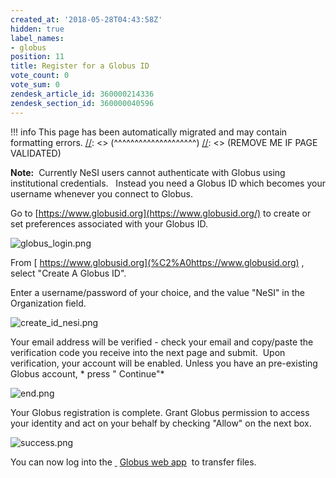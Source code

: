 ```yaml
---
created_at: '2018-05-28T04:43:58Z'
hidden: true
label_names:
- globus
position: 11
title: Register for a Globus ID
vote_count: 0
vote_sum: 0
zendesk_article_id: 360000214336
zendesk_section_id: 360000040596
---
```




[//]: <> (REMOVE ME IF PAGE VALIDATED)
[//]: <> (vvvvvvvvvvvvvvvvvvvv)
!!! info
    This page has been automatically migrated and may contain formatting errors.
[//]: <> (^^^^^^^^^^^^^^^^^^^^)
[//]: <> (REMOVE ME IF PAGE VALIDATED)

**Note:**  Currently NeSI users cannot authenticate with Globus using
institutional credentials.   Instead you need a Globus ID which becomes
your username whenever you connect to Globus.  

Go to [https://www.globusid.org](https://www.globusid.org/) to create or
set preferences associated with your Globus ID.

![globus\_login.png](../../assets/images/globus_login.png)

From [ https://www.globusid.org](%C2%A0https://www.globusid.org) ,
select "Create A Globus ID".

Enter a username/password of your choice, and the value "NeSI" in the
Organization field.

![create\_id\_nesi.png](../../assets/images/create_id_nesi.png) 

Your email address will be verified - check your email and copy/paste
the verification code you receive into the next page and submit.  Upon
verification, your account will be enabled. Unless you have an
pre-existing Globus account, * press "<span class="wysiwyg-color-black">
Continue"</span>*

![end.png](../../assets/images/end.png)

Your Globus registration is complete. Grant Globus permission to access
your identity and act on your behalf by checking "Allow" on the next
box.

![success.png](../../assets/images/success.png)

You can now log into the [ ](https://www.globus.org/) [Globus web
app](https://www.globus.org/app/transfer)  to transfer files.

